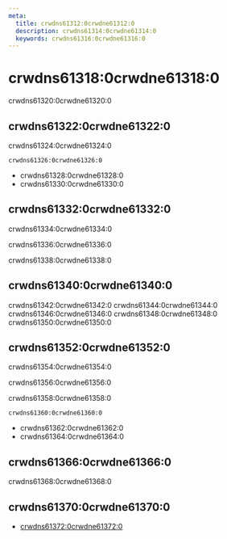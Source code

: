```yaml
---
meta:
  title: crwdns61312:0crwdne61312:0
  description: crwdns61314:0crwdne61314:0
  keywords: crwdns61316:0crwdne61316:0
---
```


# crwdns61318:0crwdne61318:0
crwdns61320:0crwdne61320:0

<entry-ad />

## crwdns61322:0crwdne61322:0
crwdns61324:0crwdne61324:0

`crwdns61326:0crwdne61326:0`
- crwdns61328:0crwdne61328:0
- crwdns61330:0crwdne61330:0


## crwdns61332:0crwdne61332:0
crwdns61334:0crwdne61334:0

  crwdns61336:0crwdne61336:0

  crwdns61338:0crwdne61338:0

## crwdns61340:0crwdne61340:0
crwdns61342:0crwdne61342:0
<alert type="success">crwdns61344:0crwdne61344:0</alert>
<alert type="info">crwdns61346:0crwdne61346:0</alert>
<alert type="warning">crwdns61348:0crwdne61348:0</alert>
<alert type="error">crwdns61350:0crwdne61350:0</alert>

## crwdns61352:0crwdne61352:0
crwdns61354:0crwdne61354:0

  crwdns61356:0crwdne61356:0

  crwdns61358:0crwdne61358:0

  `crwdns61360:0crwdne61360:0`
  - crwdns61362:0crwdne61362:0
  - crwdns61364:0crwdne61364:0

## crwdns61366:0crwdne61366:0
crwdns61368:0crwdne61368:0

## crwdns61370:0crwdne61370:0
  - [crwdns61372:0crwdne61372:0]()

<doc-footer />
